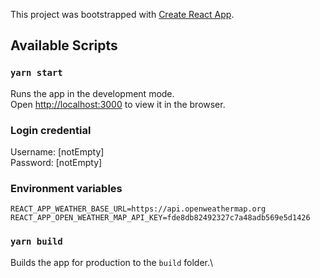 This project was bootstrapped with [Create React App](https://github.com/facebook/create-react-app).

## Available Scripts

### `yarn start`

Runs the app in the development mode.\
Open [http://localhost:3000](http://localhost:3000) to view it in the browser.

### Login credential
Username: [notEmpty]
<br>
Password: [notEmpty]

### Environment variables
```
REACT_APP_WEATHER_BASE_URL=https://api.openweathermap.org
REACT_APP_OPEN_WEATHER_MAP_API_KEY=fde8db82492327c7a48adb569e5d1426
```

### `yarn build`

Builds the app for production to the `build` folder.\

